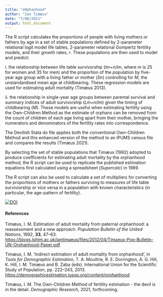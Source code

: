 ```yaml
---
title: "oRphanhood"
author: "Ian Timæus"
date: "7/08/2021"
output: html_document
---
```


The R script calculates the proportions of people with living mothers or fathers by age in a set of stable populations defined by 2-parameter relational logit model life tables, 2-parameter relational Gompertz fertility models, and their growth rates, *r*. These populations are then used to model and predict:

i.  the relationship between life table survivorship (*lm*+*n*/*lm*, where *m* is 25 for women and 35 for men) and the proportion of the population by five-year age group with a living father or mother (*Sn*) controlling for *M*, the unstandardised mean age at childbearing. These regression models are used for estimating adult mortality (Timæus 2013).

ii. the relationship in single-year age groups between parental survival and summary indices of adult survivorship (*Lm*+*n*/*lm*) given the timing of childbearing (*M*). These models are useful when estimating fertility using the Own-Children Method as the estimate of orphans can be removed from the count of children of each age living apart from their mother, bringing the numerators and denominators of the fertility rates into correspondence.

The Devilish Stata do file applies both the conventional Own-Children Method and this enhanced version of the method to an IPUMS census file and compares the results (Timæus 2021).

By selecting the set of stable populations that Timæus (1992) adopted to produce coefficients for estimating adult mortality by the orphanhood method, the R script can be used to replicate the published estimation equations first calculated using a spreadsheet (*Supercalc*) in 1989.

The R script can also be used to calculate a set of multipliers for converting the proportions of mothers or fathers surviving to measures of life table surviviorship or vice versa in a population with known characteristics (in particular, the age-pattern of fertility).

[![DOI](https://zenodo.org/badge/372783504.svg)](https://zenodo.org/badge/latestdoi/372783504)

#### References

Timæus, I. M. Estimation of adult mortality from paternal orphanhood: a reassessment and a new approach. *Population Bulletin of the United Nations*, 1992, **33**, 47–63. <https://blogs.lshtm.ac.uk/iantimaeus/files/2012/04/Timaeus-Pop-Bulletin-UN-Orphanhood-Paper.pdf>

Timæus, I. M. ‘Indirect estimation of adult mortality from orphanhood’, in *Tools for Demographic Estimation*, T. A. Moultrie, R. E. Dorrington, A. G. Hill, K. Hill, I. M. Timæus and B. Zaba (eds). International Union for the Scientific Study of Population, pp. 222–243, 2013. <https://demographicestimation.iussp.org/content/orphanhood>

Timæus, I. M. The Own-Children Method of fertility estimation - the devil is in the detail. *Demographic Research*, 2021, forthcoming.
